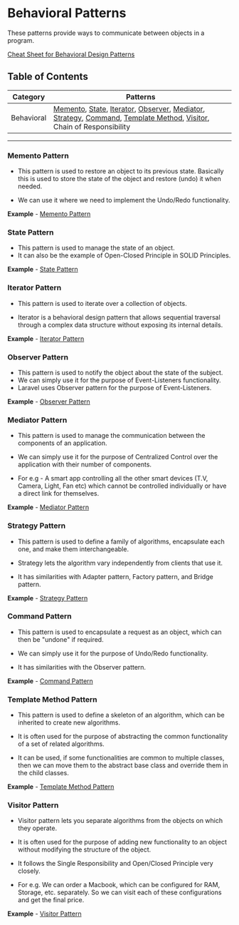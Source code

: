 # Behavioral Patterns

These patterns provide ways to communicate between objects in a program.

[Cheat Sheet for Behavioral Design Patterns](https://refactoring.guru/design-patterns/behavioral-patterns)

## Table of Contents

| Category   | Patterns                                                                                                                                                                                                                                                                                                         |
| ---------- | ---------------------------------------------------------------------------------------------------------------------------------------------------------------------------------------------------------------------------------------------------------------------------------------------------------------- |
| Behavioral | [Memento](#memento-pattern), [State](#state-pattern), [Iterator](#iterator-pattern), [Observer](#observer-pattern), [Mediator](#mediator-pattern), [Strategy](#strategy-pattern), [Command](#command-pattern), [Template Method](#template-method-pattern), [Visitor](#visitor-pattern), Chain of Responsibility |

---

### Memento Pattern

- This pattern is used to restore an object to its previous state. Basically this is used to store the state of the object and restore (undo) it when needed.

- We can use it where we need to implement the Undo/Redo functionality.

**Example** - [Memento Pattern](Memento.php)

### State Pattern

- This pattern is used to manage the state of an object.
- It can also be the example of Open-Closed Principle in SOLID Principles.

**Example** - [State Pattern](State.php)

### Iterator Pattern

- This pattern is used to iterate over a collection of objects.

- Iterator is a behavioral design pattern that allows sequential traversal through a complex data structure without exposing its internal details.

**Example** - [Iterator Pattern](Iterator.php)

### Observer Pattern

- This pattern is used to notify the object about the state of the subject.
- We can simply use it for the purpose of Event-Listeners functionality.
- Laravel uses Observer pattern for the purpose of Event-Listeners.

**Example** - [Observer Pattern](Observer.php)

### Mediator Pattern

- This pattern is used to manage the communication between the components of an application.

- We can simply use it for the purpose of Centralized Control over the application with their number of components.

- For e.g - A smart app controlling all the other smart devices (T.V, Camera, Light, Fan etc) which cannot be controlled individually or have a direct link for themselves.

**Example** - [Mediator Pattern](Mediator.php)

### Strategy Pattern

- This pattern is used to define a family of algorithms, encapsulate each one, and make them interchangeable.

- Strategy lets the algorithm vary independently from clients that use it.

- It has similarities with Adapter pattern, Factory pattern, and Bridge pattern.

**Example** - [Strategy Pattern](Strategy.php)

### Command Pattern

- This pattern is used to encapsulate a request as an object, which can then be "undone" if required.

- We can simply use it for the purpose of Undo/Redo functionality.

- It has similarities with the Observer pattern.

**Example** - [Command Pattern](Command.php)

### Template Method Pattern

- This pattern is used to define a skeleton of an algorithm, which can be inherited to create new algorithms.

- It is often used for the purpose of abstracting the common functionality of a set of related algorithms.

- It can be used, if some functionalities are common to multiple classes, then we can move them to the abstract base class and override them in the child classes.

**Example** - [Template Method Pattern](TemplateMethod.php)

### Visitor Pattern

- Visitor pattern lets you separate algorithms from the objects on which they operate.

- It is often used for the purpose of adding new functionality to an object without modifying the structure of the object.

- It follows the Single Responsibility and Open/Closed Principle very closely.

- For e.g. We can order a Macbook, which can be configured for RAM, Storage, etc. separately. So we can visit each of these configurations and get the final price.

**Example** - [Visitor Pattern](Visitor.php)
